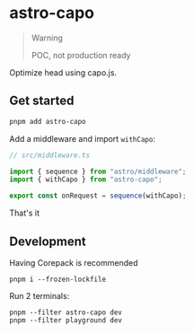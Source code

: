 # astro-capo

> Warning
>
> POC, not production ready

Optimize head using capo.js.

## Get started

```bash
pnpm add astro-capo
```

Add a middleware and import `withCapo`:

```ts
// src/middleware.ts

import { sequence } from "astro/middleware";
import { withCapo } from "astro-capo";

export const onRequest = sequence(withCapo);
```

That's it

## Development

Having Corepack is recommended

```
pnpm i --frozen-lockfile
```

Run 2 terminals:

```
pnpm --filter astro-capo dev
pnpm --filter playground dev
```
